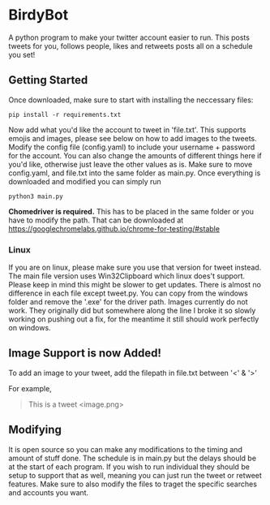# BirdyBot
A python program to make your twitter account easier to run. This posts tweets for you, follows people, likes and retweets posts all on a schedule you set!

## Getting Started
Once downloaded, make sure to start with installing the neccessary files:
```
pip install -r requirements.txt
```

Now add what you'd like the account to tweet in 'file.txt'. This supports emojis and images, please see below on how to add images to the tweets. Modify the config file (config.yaml) to include your username + password for the account. You can also change the amounts of different things here if you'd like, otherwise just leave the other values as is. Make sure to move config.yaml, and file.txt into the same folder as main.py. Once everything is downloaded and modified you can simply run 
``` 
python3 main.py
```

**Chomedriver is required.** This has to be placed in the same folder or you have to modify the path. That can be downloaded at https://googlechromelabs.github.io/chrome-for-testing/#stable

### Linux
If you are on linux, please make sure you use that version for tweet instead. The main file version uses Win32Clipboard which linux does't support. Please keep in mind this might be slower to get updates. There is almost no difference in each file except tweet.py. You can copy from the windows folder and remove the '.exe' for the driver path. Images currently do not work. They originally did but somewhere along the line I broke it so slowly working on pushing out a fix, for the meantime it still should work perfectly on windows.

## Image Support is now Added!
To add an image to your tweet, add the filepath in file.txt between '<' & '>'

For example, 
> This is a tweet <image.png>

## Modifying
It is open source so you can make any modifications to the timing and amount of stuff done. The schedule is in main.py but the delays should be at the start of each program. If you wish to run individual they should be setup to support that as well, meaning you can just run the tweet or retweet features. Make sure to also modify the files to traget the specific searches and accounts you want.

